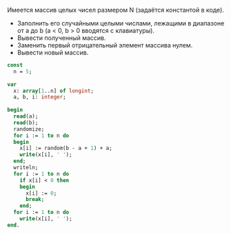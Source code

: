 Имеется массив целых чисел размером N (задаётся константой в коде).
- Заполнить его случайными целыми числами, лежащими в диапазоне от a до b (a < 0, b > 0 вводятся с клавиатуры). 
- Вывести полученный массив.
- Заменить первый отрицательный элемент массива нулем.
- Вывести новый массив.

```pascal
const
  n = 5;
 
var
  x: array[1..n] of longint;
  a, b, i: integer;
 
begin
  read(a);
  read(b);
  randomize;
  for i := 1 to n do
  begin
    x[i] := random(b - a + 1) + a;
    write(x[i], ' ');
  end;
  writeln;
  for i := 1 to n do
    if x[i] < 0 then
    begin
      x[i] := 0;
      break;
    end;
  for i := 1 to n do
    write(x[i], ' ');
end.
```